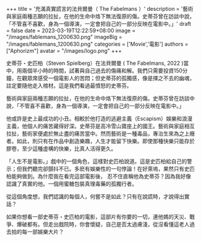 +++
title = '充滿真實謊言的法貝爾曼（ The Fabelmans ）'
description = '藝術與家庭兩種志願的拉扯，在他的生命中烙下無法復原的傷。史蒂芬曾在訪談中說，「不管喜不喜歡，身為一個導演，一定會把自己的一部分反映在電影中。」'
draft = false
date = 2023-03-19T12:22:59+08:00
image = "/images/fablemans_1200630.png"
imageBig = "/images/fablemans_1200630.png"
categories = ['Movie','電影']
authors = ["Aphorizm"]
avatar = "/images/logo.png"
+++

史蒂芬・史匹柏（Steven Spielberg）在法貝爾曼 ( The Fabelmans, 2022 )當中，用兩個半小時的時間，試著與自己過去的傷痛和解。我們只需要投資150分鐘，在觀眾席感受一個電影人的苦悶；但史蒂芬的孤獨感，像是揮之不去的幽魂，註定要隨他走入棺材。這是我們看過最憤怒的史蒂芬。

藝術與家庭兩種志願的拉扯，在他的生命中烙下無法復原的傷。史蒂芬曾在訪談中說，「不管喜不喜歡，身為一個導演，一定會把自己的一部分反映在電影中。」

他或許是史上最成功的小丑。相較於他打造的逃避主義（Escapism）娛樂和浪漫主義，他個人的痛苦藏得好深。史蒂芬是高冷雪山寶座上的國王。藝術與家庭相互拉扯，藝術家便處於無止盡的痛苦當中。然而藝術是一種毒品，專治生來為之上癮者。如此，則只有在作品中創造樂趣，人生才能留下快樂。即使那種快樂只能存於膠卷，至少這種虛構的快樂，比真人活得更久。

「人生不是電影。」戲中的一個角色，這樣對史匹柏說道。這是史匹柏給自己的警示；但我們聽完卻顫抖不已。多麽有娛樂性的一句悖論！在好萊塢，果然只有史匹柏能夠做到。為什麼我在看完這部電影後， 忍不住直稱他為史蒂芬？因為我好像認識了真實的他。一個用蜜糖包裝真理毒藥的孤獨行者。

從這個角度想，我們認識的每個人，何嘗不是如此？只有在說謊時，才說得出實話？

如果你想看一部史蒂芬・史匹柏的電影，這部片有你要的一切，連他媽的天災、戰爭、爆破都有。但走出戲院時，你會懷疑，自己是否太過膚淺，從沒看懂這老人過去拍的每一部娛樂大片？